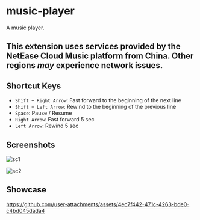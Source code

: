 # music-player
A music player.

## This extension uses services provided by the NetEase Cloud Music platform from China. Other regions *may* experience network issues.

## Shortcut Keys
- `Shift + Right Arrow`: Fast forward to the beginning of the next line
- `Shift + Left Arrow`: Rewind to the beginning of the previous line
- `Space`: Pause / Resume
- `Right Arrow`: Fast forward 5 sec
- `Left Arrow`: Rewind 5 sec

## Screenshots

![sc1](https://github.com/user-attachments/assets/9174fb29-aef4-48e9-a6e6-9285e4a87c12)

![sc2](https://github.com/user-attachments/assets/b6ac8ab4-c7cf-4c8b-ac9a-2f8576147a39)

## Showcase
https://github.com/user-attachments/assets/4ec7f442-471c-4263-bde0-c4bd045dada4

